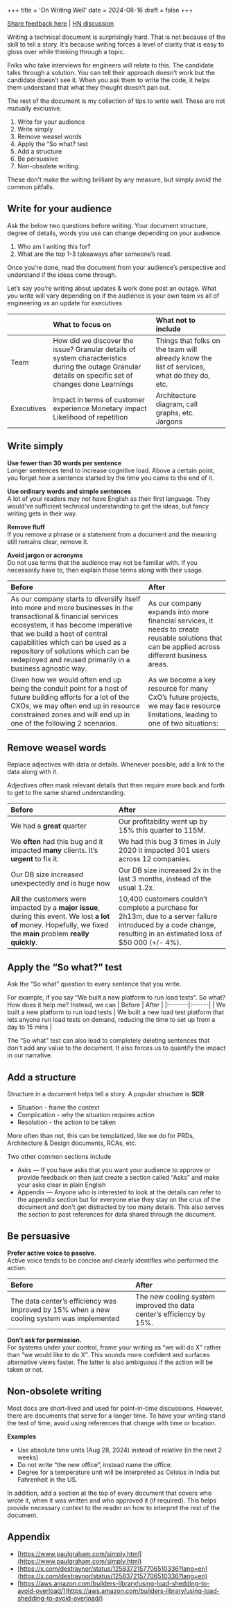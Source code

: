 +++
title = 'On Writing Well'
date = 2024-08-16
draft = false
+++

[Share feedback here](https://github.com/zodvik/zodvik.com/issues) | [HN discussion](https://news.ycombinator.com/item?id=41298774)

Writing a technical document is surprisingly hard. That is not because of the skill to tell a story. It’s because writing forces a level of clarity that is easy to gloss over while thinking through a topic. 

Folks who take interviews for engineers will relate to this. The candidate talks through a solution. You can tell their approach doesn’t work but the candidate doesn’t see it. When you ask them to write the code, it helps them understand that what they thought doesn’t pan out. 

The rest of the document is my collection of tips to write well. These are not mutually exclusive.

1. Write for your audience  
2. Write simply  
3. Remove weasel words  
4. Apply the “So what? test  
5. Add a structure  
6. Be persuasive  
7. Non-obsolete writing. 

These don't make the writing brilliant by any measure, but simply avoid the common pitfalls.

## Write for your audience

Ask the below two questions before writing. Your document structure, degree of details, words you use can change depending on your audience. 

1. Who am I writing this for?  
2. What are the top 1-3 takeaways after someone’s read.

Once you’re done, read the document from your audience’s perspective and understand if the ideas come through.

Let’s say you’re writing about updates & work done post an outage. What you write will vary depending on if the audience is your own team vs all of engineering vs an update for executives

|  | What to focus on | What not to include |
| :---- | :---- | :---- |
| Team | How did we discover the issue? Granular details of system characteristics during the outage Granular details on specific set of changes done Learnings | Things that folks on the team will already know the list of services, what do they do, etc. |
| Executives | Impact in terms of customer experience Monetary impact Likelihood of repetition | Architecture diagram, call graphs, etc. Jargons |

## Write simply

**Use fewer than 30 words per sentence**  
Longer sentences tend to increase cognitive load. Above a certain point, you forget how a sentence started by the time you came to the end of it. 

**Use ordinary words and simple sentences**  
A lot of your readers may not have English as their first language. They would've sufficient technical understanding to get the ideas, but fancy writing gets in their way.

**Remove fluff**  
If you remove a phrase or a statement from a document and the meaning still remains clear, remove it.

**Avoid jargon or acronyms**  
Do not use terms that the audience may not be familiar with. If you necessarily have to, then explain those terms along with their usage.

| Before | After |
| :---- | :---- |
| As our company starts to diversify itself into more and more businesses in the transactional & financial services ecosystem, it has become imperative that we build a host of central capabilities which can be used as a repository of solutions which can be redeployed and reused primarily in a business agnostic way. | As our company expands into more financial services, it needs to create reusable solutions that can be applied across different business areas. |
| Given how we would often end up being the conduit point for a host of future building efforts for a lot of the CXOs, we may often end up in resource constrained zones and will end up in one of the following 2 scenarios. | As we become a key resource for many CxO’s future projects, we may face resource limitations, leading to one of two situations: |

## Remove weasel words

Replace adjectives with data or details. Whenever possible, add a link to the data along with it.

Adjectives often mask relevant details that then require more back and forth to get to the same shared understanding.

| Before | After |
| :---- | :---- |
| We had a **great** quarter | Our profitability went up by 15% this quarter to 115M. |
| We **often** had this bug and it impacted **many** clients. It’s **urgent** to fix it. | We had this bug 3 times in July 2020 it impacted 301 users across 12 companies. |
| Our DB size increased unexpectedly and is huge now | Our DB size increased 2x in the last 3 months, instead of the usual 1.2x. |
| **All** the customers were impacted by a **major issue**, during this event. We lost **a lot of** money. Hopefully, we fixed the **main** problem **really quickly**. | 10,400 customers couldn’t complete a purchase for 2h13m, due to a server failure introduced by a code change, resulting in an estimated loss of $50 000 (+/- 4%). |

## Apply the “So what?” test

Ask the “So what” question to every sentence that you write. 

For example, if you say “We built a new platform to run load tests". So what? How does it help me? Instead, we can 
| Before | After | 
|:-------|:------|
| We built a new platform to run load tests | We built a new load test platform that lets anyone run load tests on demand, reducing the time to set up from a day to 15 mins |

The “So what” test can also lead to completely deleting sentences that don't add any value to the document. It also forces us to quantify the impact in our narrative.

## Add a structure

Structure in a document helps tell a story. A popular structure is **SCR** 

* Situation \- frame the context   
* Complication \- why the situation requires action  
* Resolution \- the action to be taken

More often than not, this can be templatized, like we do for PRDs, Architecture & Design documents, RCAs, etc.

Two other common sections include

* Asks — If you have asks that you want your audience to approve or provide feedback on then just create a section called “Asks” and make your asks clear in plain English  
* Appendix — Anyone who is interested to look at the details can refer to the appendix section but for everyone else they stay on the crux of the document and don't get distracted by too many details. This also serves the section to post references for data shared through the document.

## Be persuasive

**Prefer active voice to passive**.   
Active voice tends to be concise and clearly identifies who performed the action.

| Before | After |
| :---- | :---- |
| The data center’s efficiency was improved by 15% when a new cooling system was implemented | The new cooling system improved the data center’s efficiency by 15%. |

**Don’t ask for permission.**  
For systems under your control, frame your writing as “we will do X” rather than “we would like to do X”.  This sounds more confident and surfaces alternative views faster. The latter is also ambiguous if the action will be taken or not.

## Non-obsolete writing

Most docs are short-lived and used for point-in-time discussions. However, there are documents that serve for a longer time. To have your writing stand the test of time, avoid using references that change with time or location.

**Examples**

* Use absolute time units (Aug 28, 2024) instead of relative (in the next 2 weeks)  
* Do not write “the new office”, instead name the office.  
* Degree for a temperature unit will be interpreted as Celsius in India but Fahrenheit in the US.

In addition, add a section at the top of every document that covers who wrote it, when it was written and who approved it (if required). This helps provide necessary context to the reader on how to interpret the rest of the document.

## Appendix

* [https://www.paulgraham.com/simply.html](https://www.paulgraham.com/simply.html)  
* [https://x.com/destraynor/status/1258372157706510336?lang=en](https://x.com/destraynor/status/1258372157706510336?lang=en)  
* [https://aws.amazon.com/builders-library/using-load-shedding-to-avoid-overload/](https://aws.amazon.com/builders-library/using-load-shedding-to-avoid-overload/)
